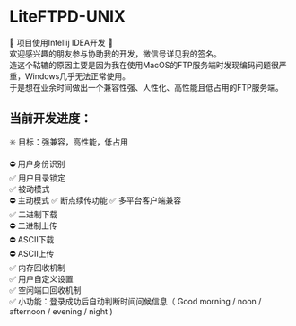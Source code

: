 # LiteFTPD-UNIX
🚧 项目使用Intellij IDEA开发 🚧  
欢迎感兴趣的朋友参与协助我的开发，微信号详见我的签名。  
造这个轱辘的原因主要是因为我在使用MacOS的FTP服务端时发现编码问题很严重，Windows几乎无法正常使用。  
于是想在业余时间做出一个兼容性强、人性化、高性能且低占用的FTP服务端。  

## 当前开发进度：
✳️ 目标：强兼容，高性能，低占用  

⛔️ 用户身份识别  
✅ 用户目录锁定  
✅ 被动模式  
️⛔️ 主动模式
✅ 断点续传功能
✅ 多平台客户端兼容  
✅ 二进制下载  
⛔️ 二进制上传  
⛔️ ASCII下载  
⛔️ ASCII上传  
✅ 内存回收机制  
✅ 用户自定义设置  
✅ 空闲端口回收机制  
✅ 小功能：登录成功后自动判断时间问候信息（ Good morning / noon / afternoon / evening / night )